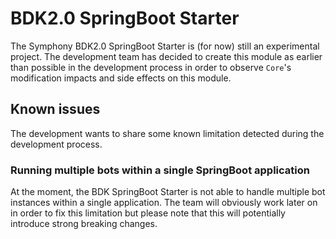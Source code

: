 # BDK2.0 SpringBoot Starter
The Symphony BDK2.0 SpringBoot Starter is (for now) still an experimental project. 
The development team has decided to create this module as earlier than possible in the development process in order 
to observe `Core`'s modification impacts and side effects on this module.

## Known issues
The development wants to share some known limitation detected during the development process.

### Running multiple bots within a single SpringBoot application
At the moment, the BDK SpringBoot Starter is not able to handle multiple bot instances within a single application. The
team will obviously work later on in order to fix this limitation but please note that this will potentially introduce 
strong breaking changes.
